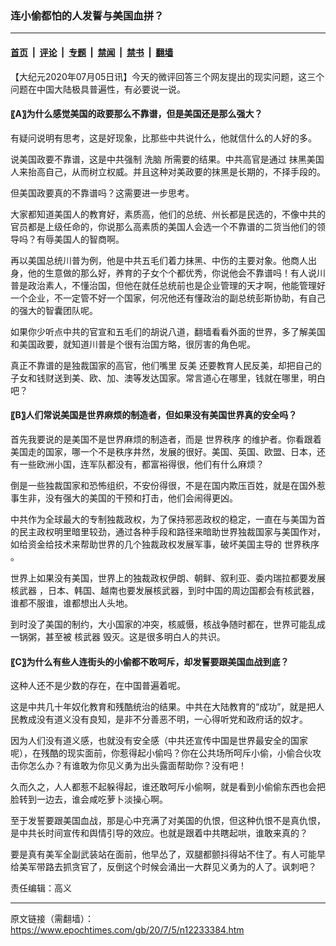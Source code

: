 ### 连小偷都怕的人发誓与美国血拼？

---

#### [首页](../../../..?n12233384) &nbsp;|&nbsp; [评论](../../../../../epoch-comment?n12233384) &nbsp;|&nbsp; [专题](../../../../../epoch-special?n12233384) &nbsp;|&nbsp; [禁闻](../../../../../epoch-news?n12233384) &nbsp;|&nbsp; [禁书](../../../../../books?n12233384) &nbsp;|&nbsp; [翻墙](https://github.com/gfw-breaker/nogfw/blob/master/README.md?n12233384)


<div class="post_content" id="artbody" itemprop="articleBody">
 <!-- article content begin -->
 <p>
  【大纪元2020年07月05日讯】今天的微评回答三个网友提出的现实问题，这三个问题在中国大陆极具普遍性，有必要说一说。
 </p>
 <h4>
  〖A〗为什么感觉美国的政要那么不靠谱，但是美国还是那么强大？
 </h4>
 <p>
  有疑问说明有思考，这是好现象，比那些中共说什么，他就信什么的人好的多。
 </p>
 <p>
  说美国政要不靠谱，这是中共强制
  <ok href="https://www.epochtimes.com/gb/tag/%E6%B4%97%E8%84%91.html">
   洗脑
  </ok>
  所需要的结果。中共高官是通过
  <ok href="https://www.epochtimes.com/gb/tag/%E6%8A%B9%E9%BB%91%E7%BE%8E%E5%9B%BD.html">
   抹黑美国
  </ok>
  人来抬高自己，从而树立权威。并且这种对美政要的抹黑是长期的，不择手段的。
 </p>
 <p>
  但美国政要真的不靠谱吗？这需要进一步思考。
 </p>
 <p>
  大家都知道美国人的教育好，素质高，他们的总统、州长都是民选的，不像中共的官员都是上级任命的，你说那么高素质的美国人会选一个不靠谱的二货当他们的领导吗？有辱美国人的智商啊。
 </p>
 <p>
  再以美国总统川普为例，他是中共五毛们着力抹黑、中伤的主要对象。他商人出身，他的生意做的那么好，养育的子女个个都优秀，你说他会不靠谱吗！有人说川普是政治素人，不懂治国，但他在就任总统前也是企业管理的天才啊，他能管理好一个企业，不一定管不好一个国家，何况他还有懂政治的副总统彭斯协助，有自己的强大的智囊团队呢。
 </p>
 <p>
  如果你少听点中共的官宣和五毛们的胡说八道，翻墙看看外面的世界，多了解美国和美国政要，就知道川普是个很有治国方略，很厉害的角色呢。
 </p>
 <p>
  真正不靠谱的是独裁国家的高官，他们嘴里
  <ok href="https://www.epochtimes.com/gb/tag/%E5%8F%8D%E7%BE%8E.html">
   反美
  </ok>
  还要教育人民反美，却把自己的子女和钱财送到美、欧、加、澳等发达国家。常言道心在哪里，钱就在哪里，明白吧？
 </p>
 <h4>
  〖B〗人们常说美国是世界麻烦的制造者，但如果没有美国世界真的安全吗？
 </h4>
 <p>
  首先我要说的是美国不是世界麻烦的制造者，而是
  <ok href="https://www.epochtimes.com/gb/tag/%E4%B8%96%E7%95%8C%E7%A7%A9%E5%BA%8F.html">
   世界秩序
  </ok>
  的维护者。你看跟着美国走的国家，哪一个不是秩序井然，发展的很好。美国、英国、欧盟、日本，还有一些欧洲小国，连军队都没有，都富裕得很，他们有什么麻烦？
 </p>
 <p>
  倒是一些独裁国家和恐怖组织，不安份得很，不是在国内欺压百姓，就是在国外惹事生非，没有强大的美国的干预和打击，他们会闹得更凶。
 </p>
 <p>
  中共作为全球最大的专制独裁政权，为了保持邪恶政权的稳定，一直在与美国为首的民主政权明里暗里较劲，通过各种手段和路径来暗助世界独裁国家与美国作对，如给资金给技术来帮助世界的几个独裁政权发展军事，破坏美国主导的
  <ok href="https://www.epochtimes.com/gb/tag/%E4%B8%96%E7%95%8C%E7%A7%A9%E5%BA%8F.html">
   世界秩序
  </ok>
  。
 </p>
 <p>
  世界上如果没有美国，世界上的独裁政权伊朗、朝鲜、叙利亚、委内瑞拉都要发展
  <ok href="https://www.epochtimes.com/gb/tag/%E6%A0%B8%E6%AD%A6%E5%99%A8.html">
   核武器
  </ok>
  ，日本、韩国、越南也要发展核武器，到时中国的周边国都会有核武器，谁都不服谁，谁都想出人头地。
 </p>
 <p>
  到时没了美国的制约，大小国家的冲突，核威慑，核战争随时都在，世界可能乱成一锅粥，甚至被
  <ok href="https://www.epochtimes.com/gb/tag/%E6%A0%B8%E6%AD%A6%E5%99%A8.html">
   核武器
  </ok>
  毁灭。这是很多明白人的共识。
 </p>
 <h4>
  〖C〗为什么有些人连街头的小偷都不敢呵斥，却发誓要跟美国血战到底？
 </h4>
 <p>
  这种人还不是少数的存在，在中国普遍着呢。
 </p>
 <p>
  这是中共几十年奴化教育和残酷统治的结果。中共在大陆教育的“成功”，就是把人民教成没有道义没有良知，是非不分善恶不明，一心得听党和政府话的奴才。
 </p>
 <p>
  因为人们没有道义感，也就没有安全感（中共还宣传中国是世界最安全的国家呢），在残酷的现实面前，你惹得起小偷吗？你在公共场所呵斥小偷，小偷合伙攻击你怎么办？有谁敢为你见义勇为出头露面帮助你？没有吧！
 </p>
 <p>
  久而久之，人人都惹不起躲得起，谁还敢呵斥小偷啊，就是看到小偷偷东西也会把脸转到一边去，谁会咸吃萝卜淡操心啊。
 </p>
 <p>
  至于发誓要跟美国血战，那是心中充满了对美国的仇恨，但这种仇恨不是真仇恨，是中共长时间宣传和舆情引导的效应。也就是跟着中共瞎起哄，谁敢来真的？
 </p>
 <p>
  要是真有美军全副武装站在面前，他早怂了，双腿都颤抖得站不住了。有人可能早给美军带路去抓贪官了，反倒这个时候会涌出一大群见义勇为的人了。讽刺吧？
 </p>
 <p>
  责任编辑：高义
 </p>
 <!-- article content end -->
 <div id="below_article_ad">
 </div>
</div>


---

原文链接（需翻墙）：https://www.epochtimes.com/gb/20/7/5/n12233384.htm